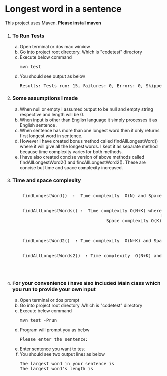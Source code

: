 <h1> Longest word in a sentence </h1>

This project uses Maven. <b>Please install maven </b>

<ol type="1">
<li><h3>To Run Tests</h3>
<ol type="a">
  <li>Open terminal or dos mac window</li>
  <li> Go into project root directory. Which is "codetest" directory</li>
  <li> Execute below command <pre>mvn test</pre></li>
  <li> You should see output as below <br></li>
  <pre>Results: Tests run: 15, Failures: 0, Errors: 0, Skipped: 0</pre>
  </ol></li>
  
  <li>
 
  <h3>Some assumptions I made</h3>
  <ol type="a">
<li>When null or empty I assumed output to be null and empty string respective and length will be 0.</li>
    <li>When input is other than English language it simply processes it as English sentence .</li>
    <li>When sentence has more than one longest word then it only returns first longest word in    sentence. </li>
   <li>However I have created bonus method called findAllLongestWord() where it will give all the longest words. I kept it as separate method because time complexity varies for both methods.</li>
<li>I have also created concise version of above methods called findAllLongestWord2() and findAllLongestWord2(). These are concise but time and space complexity increased.
   </ol>
</li>

<li>
  <h3>Time and space complexity</h3>
  <ol type="a">
    <pre>
    <li> findLongestWord()  :  Time complexity  O(N) and Space complexity O(1)</li>
    <li> findAllLongestWords() :  Time complexity O(N+K) where n is total length of sentence and
                                                      K is number of words in sentence
                                 Space complexity O(K)
    </li>
   <li> findLongestWord2()  : Time complexity  O(N+K) and Space complexity O(N) </li>
  <li> findAllLongestWords2()  : Time complexity  O(N+K) and Space complexity O(N) </li>

   </pre>
  </ol>
</li>
  
  
 <li>         
<h3>For your convenience I have also included Main class which you run to provide your own input </h3>
 <ol type="a">
   <li> Open terminal or dos prompt </li>
  <li> Go into project root directory .Which is "codetest" directory</li>
  <li> Execute below command  <pre>mvn test -Prun</pre></li>
  <li> Program will prompt you as below  <pre>Please enter the sentence:</pre></li>
  <li> Enter sentence you want to test </li>
  <li> You should see two output lines as below
  <pre>The largest word in your sentence is<br>The largest word's length is </pre>
  
  </li>
 </li>
 </ol>

</ol>

